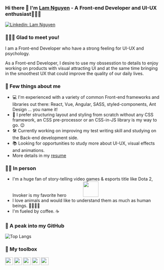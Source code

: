 ### Hi there 👋 I'm [Lam Nguyen](https://lamoort.github.io/) - A Front-end Developer and UI-UX enthusiast👨🏻‍💻

[![Linkedin: Lam Nguyen](https://img.shields.io/badge/-@lamnguyen-0077B5?style=flat-square&labelColor=0077B5&logo=linkedin&link=https://www.linkedin.com/in/lam-nguyenchanh/)](https://www.linkedin.com/in/lam-nguyenchanh/)
<br>

### 🙋🏻‍♂️ Glad to meet you! 
I am a Front-end Developer who have a strong feeling for UI-UX and psychology. 

As a Front-end Developer, I desire to use my obssesstion to details to enjoy working on products with visual attracting UI and at the same time bringing in the smoothest UX that could improve the quality of our daily lives.

### 🤖 Few things about me 
- 💻   I'm experienced with a variety of common Front-end frameworks and libraries out there: React, Vue, Angular, SASS, styled-components, Ant Design ... you name it!
- 🎨   I prefer structuring layout and styling from scratch without any CSS framework, an CSS pre-processor or an CSS-in-JS library is my way to go. 😉
- 🛠   Currently working on improving my test writing skill and studying on the Back-end development side.
- 📚   Looking for opportunities to study more about UI-UX, visual effects and animations. 
- More details in my [resume](https://drive.google.com/file/d/1ZwhvSWSvSxZdU_ncnGn_pXyaMhwmxfas/view?usp=sharing)

### 🥷🏻 In person
- I'm a huge fan of story-telling video games & esports title like Dota 2, Invoker is my favorite hero</span> <img src="https://i.imgur.com/ra7zNCp.gif" width="50" style="margin-left: 50px">
- I love animals and would like to understand them as much as human beings. 🐯🦁🐒🦅
- I'm fueled by coffee. ☕️

### 👀 A peak into my GitHub
![Top Langs](https://github-readme-stats.vercel.app/api/top-langs/?username=lamoort&layout=compact&theme=dark&hide_border=true)


### 🧰 My toolbox
<code><img height="25" src="https://user-images.githubusercontent.com/26543329/126912351-e6cf30b9-b05c-4084-bb4e-4170cf53c40c.png"></code>
<code><img height="25" src="https://cdn4.iconfinder.com/data/icons/logos-and-brands/512/367_Vuejs_logo-256.png"></code>
<code><img height="25" src="https://cdn4.iconfinder.com/data/icons/logos-and-brands/512/21_Angular_logo_logos-256.png"></code>
<code><img height="25" src="https://cdn3.iconfinder.com/data/icons/logos-and-brands-adobe/512/288_Sass-256.png"></code>
<code><img height="25" src="https://cdn3.iconfinder.com/data/icons/social-media-2169/24/social_media_social_media_logo_git-256.png"></code>



